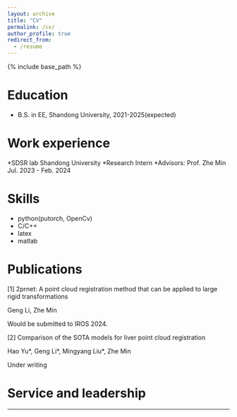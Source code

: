 ```yaml
---
layout: archive
title: "CV"
permalink: /cv/
author_profile: true
redirect_from:
  - /resume
---
```


{% include base_path %}

Education
======
* B.S. in EE, Shandong University, 2021-2025(expected)

Work experience
======
*SDSR lab 	Shandong University
*Research Intern 
*Advisors: Prof. Zhe Min                    	Jul. 2023 - Feb. 2024


Skills
======
* python(putorch, OpenCv)
* C/C++
* latex
* matlab

Publications
======
 [1] 2prnet: A point cloud registration method that can be applied to large rigid transformations	

Geng Li, Zhe Min                  	

Would be submitted to IROS 2024.

[2] Comparison of the SOTA models for liver point cloud registration	

Hao Yu*, Geng Li*, Mingyang Liu*, Zhe Min               	

Under writing 

  

  

  
Service and leadership
======
***
